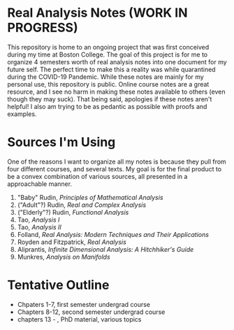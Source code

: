 # Real Analysis Notes (WORK IN PROGRESS)
This repository is home to an ongoing project that was first conceived during my time at Boston College. The goal of this project is for me to organize 4 semesters worth of real analysis notes into one document for my future self. The perfect time to make this a reality was while quarantined during the COVID-19 Pandemic. While these notes are mainly for my personal use, this repository is public. Online course notes are a great resource, and I see no harm in making these notes available to others (even though they may suck). That being said, apologies if these notes aren't helpful! I also am trying to be as pedantic as possible with proofs and examples.

# Sources I'm Using
One of the reasons I want to organize all my notes is because they pull from four different courses, and several texts. My goal is for the final product to be a convex combination of various sources, all presented in a approachable manner. 

1. "Baby" Rudin, *Principles of Mathematical Analysis* 
2. ("Adult"?) Rudin, *Real and Complex Analysis* 
3. ("Elderly"?) Rudin, *Functional Analysis*
4. Tao, *Analysis I*
5. Tao, *Analysis II*
6. Folland, *Real Analysis: Modern Techniques and Their Applications*
7. Royden and Fitzpatrick, *Real Analysis*
8. Aliprantis, *Infinite Dimensional Analysis: A Hitchhiker's Guide*
9. Munkres, *Analysis on Manifolds*

# Tentative Outline
- Chpaters 1-7, first semester undergrad course
- Chapters 8-12, second semester undergrad course
- chapters 13 - , PhD material, various topics 
